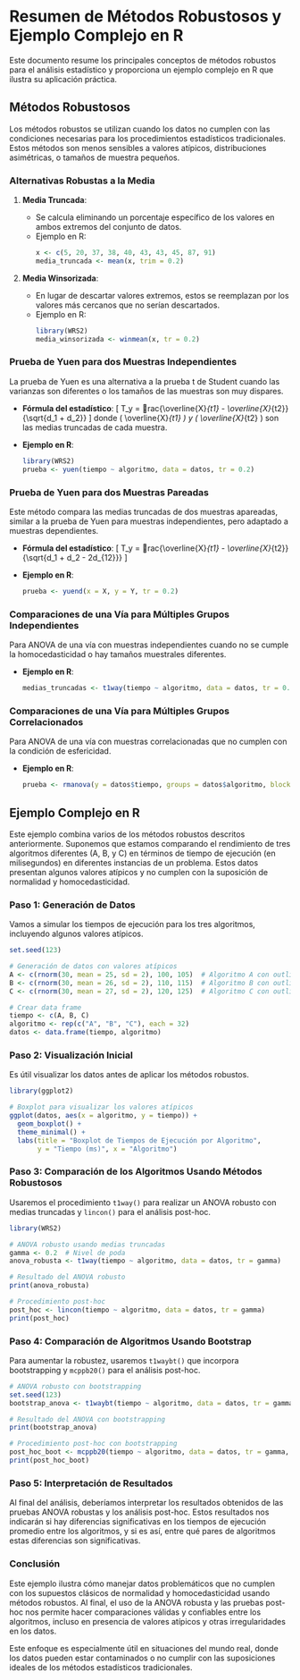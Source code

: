 
# Resumen de Métodos Robustosos y Ejemplo Complejo en R

Este documento resume los principales conceptos de métodos robustos para el análisis estadístico y proporciona un ejemplo complejo en R que ilustra su aplicación práctica.

## Métodos Robustosos

Los métodos robustos se utilizan cuando los datos no cumplen con las condiciones necesarias para los procedimientos estadísticos tradicionales. Estos métodos son menos sensibles a valores atípicos, distribuciones asimétricas, o tamaños de muestra pequeños.

### **Alternativas Robustas a la Media**

1. **Media Truncada**:
   - Se calcula eliminando un porcentaje específico de los valores en ambos extremos del conjunto de datos.
   - Ejemplo en R:
     ```r
     x <- c(5, 20, 37, 38, 40, 43, 43, 45, 87, 91)
     media_truncada <- mean(x, trim = 0.2)
     ```

2. **Media Winsorizada**:
   - En lugar de descartar valores extremos, estos se reemplazan por los valores más cercanos que no serían descartados.
   - Ejemplo en R:
     ```r
     library(WRS2)
     media_winsorizada <- winmean(x, tr = 0.2)
     ```

### **Prueba de Yuen para dos Muestras Independientes**

La prueba de Yuen es una alternativa a la prueba t de Student cuando las varianzas son diferentes o los tamaños de las muestras son muy dispares.

- **Fórmula del estadístico**:
  \[
  T_y = rac{\overline{X}_{t1} - \overline{X}_{t2}}{\sqrt{d_1 + d_2}}
  \]
  donde \( \overline{X}_{t1} \) y \( \overline{X}_{t2} \) son las medias truncadas de cada muestra.

- **Ejemplo en R**:
  ```r
  library(WRS2)
  prueba <- yuen(tiempo ~ algoritmo, data = datos, tr = 0.2)
  ```

### **Prueba de Yuen para dos Muestras Pareadas**

Este método compara las medias truncadas de dos muestras apareadas, similar a la prueba de Yuen para muestras independientes, pero adaptado a muestras dependientes.

- **Fórmula del estadístico**:
  \[
  T_y = rac{\overline{X}_{t1} - \overline{X}_{t2}}{\sqrt{d_1 + d_2 - 2d_{12}}}
  \]

- **Ejemplo en R**:
  ```r
  prueba <- yuend(x = X, y = Y, tr = 0.2)
  ```

### **Comparaciones de una Vía para Múltiples Grupos Independientes**

Para ANOVA de una vía con muestras independientes cuando no se cumple la homocedasticidad o hay tamaños muestrales diferentes.

- **Ejemplo en R**:
  ```r
  medias_truncadas <- t1way(tiempo ~ algoritmo, data = datos, tr = 0.2)
  ```

### **Comparaciones de una Vía para Múltiples Grupos Correlacionados**

Para ANOVA de una vía con muestras correlacionadas que no cumplen con la condición de esfericidad.

- **Ejemplo en R**:
  ```r
  prueba <- rmanova(y = datos$tiempo, groups = datos$algoritmo, blocks = datos$instancia, tr = 0.2)
  ```

## Ejemplo Complejo en R

Este ejemplo combina varios de los métodos robustos descritos anteriormente. Suponemos que estamos comparando el rendimiento de tres algoritmos diferentes (A, B, y C) en términos de tiempo de ejecución (en milisegundos) en diferentes instancias de un problema. Estos datos presentan algunos valores atípicos y no cumplen con la suposición de normalidad y homocedasticidad.

### **Paso 1: Generación de Datos**

Vamos a simular los tiempos de ejecución para los tres algoritmos, incluyendo algunos valores atípicos.

```r
set.seed(123)

# Generación de datos con valores atípicos
A <- c(rnorm(30, mean = 25, sd = 2), 100, 105)  # Algoritmo A con outliers
B <- c(rnorm(30, mean = 26, sd = 2), 110, 115)  # Algoritmo B con outliers
C <- c(rnorm(30, mean = 27, sd = 2), 120, 125)  # Algoritmo C con outliers

# Crear data frame
tiempo <- c(A, B, C)
algoritmo <- rep(c("A", "B", "C"), each = 32)
datos <- data.frame(tiempo, algoritmo)
```

### **Paso 2: Visualización Inicial**

Es útil visualizar los datos antes de aplicar los métodos robustos.

```r
library(ggplot2)

# Boxplot para visualizar los valores atípicos
ggplot(datos, aes(x = algoritmo, y = tiempo)) +
  geom_boxplot() +
  theme_minimal() +
  labs(title = "Boxplot de Tiempos de Ejecución por Algoritmo",
       y = "Tiempo (ms)", x = "Algoritmo")
```

### **Paso 3: Comparación de los Algoritmos Usando Métodos Robustosos**

Usaremos el procedimiento `t1way()` para realizar un ANOVA robusto con medias truncadas y `lincon()` para el análisis post-hoc.

```r
library(WRS2)

# ANOVA robusto usando medias truncadas
gamma <- 0.2  # Nivel de poda
anova_robusta <- t1way(tiempo ~ algoritmo, data = datos, tr = gamma)

# Resultado del ANOVA robusto
print(anova_robusta)

# Procedimiento post-hoc
post_hoc <- lincon(tiempo ~ algoritmo, data = datos, tr = gamma)
print(post_hoc)
```

### **Paso 4: Comparación de Algoritmos Usando Bootstrap**

Para aumentar la robustez, usaremos `t1waybt()` que incorpora bootstrapping y `mcppb20()` para el análisis post-hoc.

```r
# ANOVA robusto con bootstrapping
set.seed(123)
bootstrap_anova <- t1waybt(tiempo ~ algoritmo, data = datos, tr = gamma, nboot = 1000)

# Resultado del ANOVA con bootstrapping
print(bootstrap_anova)

# Procedimiento post-hoc con bootstrapping
post_hoc_boot <- mcppb20(tiempo ~ algoritmo, data = datos, tr = gamma, nboot = 1000)
print(post_hoc_boot)
```

### **Paso 5: Interpretación de Resultados**

Al final del análisis, deberíamos interpretar los resultados obtenidos de las pruebas ANOVA robustas y los análisis post-hoc. Estos resultados nos indicarán si hay diferencias significativas en los tiempos de ejecución promedio entre los algoritmos, y si es así, entre qué pares de algoritmos estas diferencias son significativas.

### **Conclusión**

Este ejemplo ilustra cómo manejar datos problemáticos que no cumplen con los supuestos clásicos de normalidad y homocedasticidad usando métodos robustos. Al final, el uso de la ANOVA robusta y las pruebas post-hoc nos permite hacer comparaciones válidas y confiables entre los algoritmos, incluso en presencia de valores atípicos y otras irregularidades en los datos.

Este enfoque es especialmente útil en situaciones del mundo real, donde los datos pueden estar contaminados o no cumplir con las suposiciones ideales de los métodos estadísticos tradicionales.
